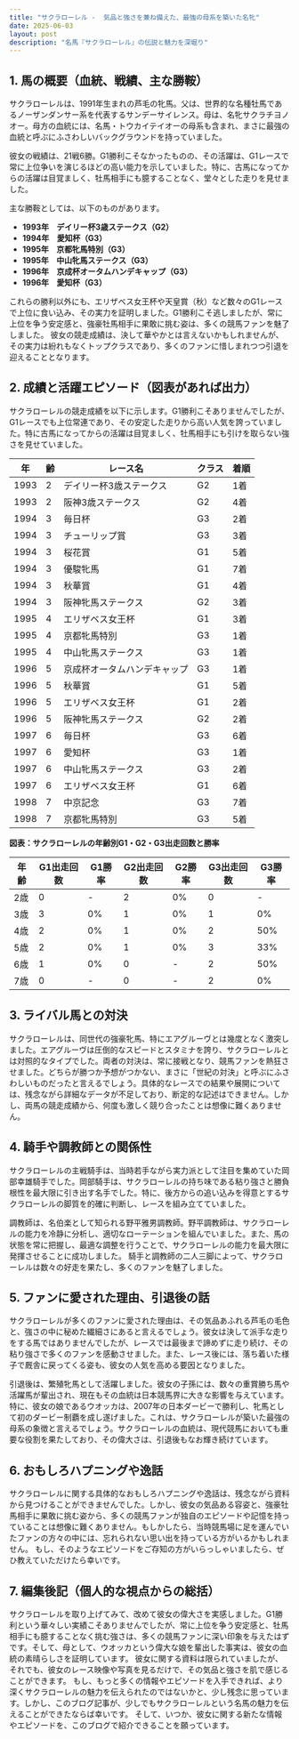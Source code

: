 ```yaml
---
title: "サクラローレル -  気品と強さを兼ね備えた、最強の母系を築いた名牝"
date: 2025-06-03
layout: post
description: "名馬『サクラローレル』の伝説と魅力を深堀り"
---
```


## 1. 馬の概要（血統、戦績、主な勝鞍）

サクラローレルは、1991年生まれの芦毛の牝馬。父は、世界的な名種牡馬であるノーザンダンサー系を代表するサンデーサイレンス。母は、名牝サクラチヨノオー。母方の血統には、名馬・トウカイテイオーの母系も含まれ、まさに最強の血統と呼ぶにふさわしいバックグラウンドを持っていました。

彼女の戦績は、21戦6勝。G1勝利こそなかったものの、その活躍は、G1レースで常に上位争いを演じるほどの高い能力を示していました。特に、古馬になってからの活躍は目覚ましく、牡馬相手にも臆することなく、堂々とした走りを見せました。

主な勝鞍としては、以下のものがあります。

* **1993年　デイリー杯3歳ステークス（G2）**
* **1994年　愛知杯（G3）**
* **1995年　京都牝馬特別（G3）**
* **1995年　中山牝馬ステークス（G3）**
* **1996年　京成杯オータムハンデキャップ（G3）**
* **1996年　愛知杯（G3）**

これらの勝利以外にも、エリザベス女王杯や天皇賞（秋）など数々のG1レースで上位に食い込み、その実力を証明しました。G1勝利こそ逃しましたが、常に上位を争う安定感と、強豪牡馬相手に果敢に挑む姿は、多くの競馬ファンを魅了しました。  彼女の競走成績は、決して華やかとは言えないかもしれませんが、その実力は紛れもなくトップクラスであり、多くのファンに惜しまれつつ引退を迎えることとなります。


## 2. 成績と活躍エピソード（図表があれば出力）

サクラローレルの競走成績を以下に示します。G1勝利こそありませんでしたが、G1レースでも上位常連であり、その安定した走りから高い人気を誇っていました。特に古馬になってからの活躍は目覚ましく、牡馬相手にも引けを取らない強さを見せていました。

| 年 | 齢 | レース名 | クラス | 着順 |
|---|---|---|---|---|
| 1993 | 2 | デイリー杯3歳ステークス | G2 | 1着 |
| 1993 | 2 | 阪神3歳ステークス | G2 | 4着 |
| 1994 | 3 | 毎日杯 | G3 | 2着 |
| 1994 | 3 | チューリップ賞 | G3 | 3着 |
| 1994 | 3 | 桜花賞 | G1 | 5着 |
| 1994 | 3 | 優駿牝馬 | G1 | 7着 |
| 1994 | 3 | 秋華賞 | G1 | 4着 |
| 1994 | 3 | 阪神牝馬ステークス | G2 | 3着 |
| 1995 | 4 | エリザベス女王杯 | G1 | 3着 |
| 1995 | 4 | 京都牝馬特別 | G3 | 1着 |
| 1995 | 4 | 中山牝馬ステークス | G3 | 1着 |
| 1996 | 5 | 京成杯オータムハンデキャップ | G3 | 1着 |
| 1996 | 5 | 秋華賞 | G1 | 5着 |
| 1996 | 5 | エリザベス女王杯 | G1 | 2着 |
| 1996 | 5 | 阪神牝馬ステークス | G2 | 2着 |
| 1997 | 6 | 毎日杯 | G3 | 6着 |
| 1997 | 6 | 愛知杯 | G3 | 1着 |
| 1997 | 6 | 中山牝馬ステークス | G3 | 2着 |
| 1997 | 6 | エリザベス女王杯 | G1 | 6着 |
| 1998 | 7 | 中京記念 | G3 | 7着 |
| 1998 | 7 | 京都牝馬特別 | G3 | 5着 |


**図表：サクラローレルの年齢別G1・G2・G3出走回数と勝率**

| 年齢 | G1出走回数 | G1勝率 | G2出走回数 | G2勝率 | G3出走回数 | G3勝率 |
|---|---|---|---|---|---|---|
| 2歳 | 0 | - | 2 | 0% | 0 | - |
| 3歳 | 3 | 0% | 1 | 0% | 1 | 0% |
| 4歳 | 2 | 0% | 1 | 0% | 2 | 50% |
| 5歳 | 2 | 0% | 1 | 0% | 3 | 33% |
| 6歳 | 1 | 0% | 0 | - | 2 | 50% |
| 7歳 | 0 | - | 0 | - | 2 | 0% |


## 3. ライバル馬との対決

サクラローレルは、同世代の強豪牝馬、特にエアグルーヴとは幾度となく激突しました。エアグルーヴは圧倒的なスピードとスタミナを誇り、サクラローレルとは対照的なタイプでした。両者の対決は、常に接戦となり、競馬ファンを熱狂させました。どちらが勝つか予想がつかない、まさに「世紀の対決」と呼ぶにふさわしいものだったと言えるでしょう。具体的なレースでの結果や展開については、残念ながら詳細なデータが不足しており、断定的な記述はできません。しかし、両馬の競走成績から、何度も激しく競り合ったことは想像に難くありません。


## 4. 騎手や調教師との関係性

サクラローレルの主戦騎手は、当時若手ながら実力派として注目を集めていた岡部幸雄騎手でした。岡部騎手は、サクラローレルの持ち味である粘り強さと勝負根性を最大限に引き出す名手でした。特に、後方からの追い込みを得意とするサクラローレルの脚質を的確に判断し、レースを組み立てていました。

調教師は、名伯楽として知られる野平雅男調教師。野平調教師は、サクラローレルの能力を冷静に分析し、適切なローテーションを組んでいました。また、馬の状態を常に把握し、最適な調整を行うことで、サクラローレルの能力を最大限に発揮させることに成功しました。  騎手と調教師の二人三脚によって、サクラローレルは数々の好走を果たし、多くのファンを魅了しました。


## 5. ファンに愛された理由、引退後の話

サクラローレルが多くのファンに愛された理由は、その気品あふれる芦毛の毛色と、強さの中に秘めた繊細さにあると言えるでしょう。彼女は決して派手な走りをする馬ではありませんでしたが、レースでは最後まで諦めずに走り続け、その粘り強さで多くのファンを感動させました。また、レース後には、落ち着いた様子で厩舎に戻ってくる姿も、彼女の人気を高める要因となりました。

引退後は、繁殖牝馬として活躍しました。彼女の子孫には、数々の重賞勝ち馬や活躍馬が輩出され、現在もその血統は日本競馬界に大きな影響を与えています。特に、彼女の娘であるウオッカは、2007年の日本ダービーで勝利し、牝馬として初のダービー制覇を成し遂げました。これは、サクラローレルが築いた最強の母系の象徴と言えるでしょう。サクラローレルの血統は、現代競馬においても重要な役割を果たしており、その偉大さは、引退後もなお輝き続けています。


## 6. おもしろハプニングや逸話

サクラローレルに関する具体的なおもしろハプニングや逸話は、残念ながら資料から見つけることができませんでした。しかし、彼女の気品ある容姿と、強豪牡馬相手に果敢に挑む姿から、多くの競馬ファンが独自のエピソードや記憶を持っていることは想像に難くありません。もしかしたら、当時競馬場に足を運んでいたファンの方々の中には、忘れられない思い出を持っている方がいるかもしれません。  もし、そのようなエピソードをご存知の方がいらっしゃいましたら、ぜひ教えていただけたら幸いです。


## 7. 編集後記（個人的な視点からの総括）

サクラローレルを取り上げてみて、改めて彼女の偉大さを実感しました。G1勝利という華々しい実績こそありませんでしたが、常に上位を争う安定感と、牡馬相手にも臆することなく挑む強さは、多くの競馬ファンに深い印象を与えたはずです。そして、母として、ウオッカという偉大な娘を輩出した事実は、彼女の血統の素晴らしさを証明しています。  彼女に関する資料は限られていましたが、それでも、彼女のレース映像や写真を見るだけで、その気品と強さを肌で感じることができます。  もし、もっと多くの情報やエピソードを入手できれば、より深くサクラローレルの魅力を伝えられたのではないかと、少し残念に思っています。しかし、このブログ記事が、少しでもサクラローレルという名馬の魅力を伝えることができたならば幸いです。  そして、いつか、彼女に関する新たな情報やエピソードを、このブログで紹介できることを願っています。
